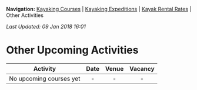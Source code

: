 **Navigation:** [Kayaking Courses](index) &#124; [Kayaking Expeditions](expedition) &#124; [Kayak Rental Rates](rental) &#124; Other Activities

_Last Updated: 09 Jan 2018 16:01_
# Other Upcoming Activities

Activity | Date | Venue | Vacancy
:---:|:---:|:---:|:---:
No upcoming courses yet|-|-|-

